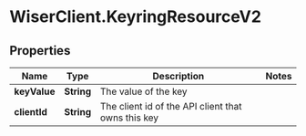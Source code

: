 # WiserClient.KeyringResourceV2

## Properties
Name | Type | Description | Notes
------------ | ------------- | ------------- | -------------
**keyValue** | **String** | The value of the key | 
**clientId** | **String** | The client id of the API client that owns this key | 


